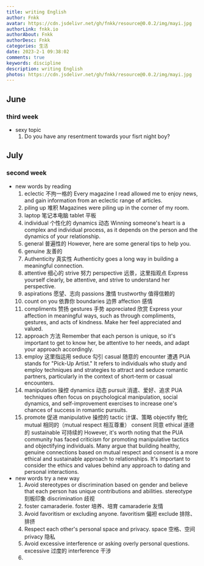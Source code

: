 ```yaml
---
title: writing English
author: Fnkk
avatar: https://cdn.jsdelivr.net/gh/fnkk/resource@0.0.2/img/mayi.jpg
authorLink: fnkk.io
authorAbout: Fnkk
authorDesc: Fnkk
categories: 生活
date: 2023-2-1 09:38:02
comments: true
keywords: discipline
description: writing English
photos: https://cdn.jsdelivr.net/gh/fnkk/resource@0.0.2/img/mayi.jpg
---
```

## June
### third week
- sexy topic
    1. Do you have any resentment towards your fisrt night boy?
## July
### second week
- new words by reading
    1. eclectic 不拘一格的
    Every magazine I read allowed me to enjoy news, and gain information from an eclectic range of articles.
    2. piling up 堆积
    Magazines were piling up in the corner of my room.
    3. laptop 笔记本电脑 tablet 平板
    4. individual 个性化的 dynamics 动态
    Winning someone's heart is a complex and individual process, as it depends on the person and the dynamics of your relationship.
    5. general 普遍性的
    However, here are some general tips to help you.
    6. genuine 友善的
    7. Authenticity 真实性
    Authenticity goes a long way in building a meaningful connection.
    8. attentive 细心的 strive 努力 perspective 远景，这里指观点
    Express yourself clearly, be attentive, and strive to understand her perspective.
    9. aspirations 愿望、志向 passions 激情 trustworthy 值得信赖的
    10. count on you 依靠你 boundaries 边界 affection 感情
    11. compliments 赞扬 gestures 手势 appreciated 欣赏
    Express your affection in meaningful ways, such as through compliments, gestures, and acts of kindness. Make her feel appreciated and valued.
    12. approach 方法
    Remember that each person is unique, so it's important to get to know her, be attentive to her needs, and adapt your approach accordingly.
    13. employ 这里指运用 seduce 勾引 casual 随意的 encounter 遭遇
    PUA stands for "Pick-Up Artist." It refers to individuals who study and employ techniques and strategies to attract and seduce romantic partners, particularly in the context of short-term or casual encounters.
    14. manipulation 操控 dynamics 动态 pursuit 消遣、爱好、追求
    PUA techniques often focus on psychological manipulation, social dynamics, and self-improvement exercises to increase one's chances of success in romantic pursuits.
    15. promote 促进 manipulative 操控的 tactic 计谋、策略 objectify 物化 mutual 相同的（mutual respect 相互尊重） consent 同意 ethical 道德的 sustainable 可持续的
    However, it's worth noting that the PUA community has faced criticism for promoting manipulative tactics and objectifying individuals. Many argue that building healthy, genuine connections based on mutual respect and consent is a more ethical and sustainable approach to relationships. It's important to consider the ethics and values behind any approach to dating and personal interactions.
- new words try a new way
    1. Avoid stereotypes or discrimination based on gender and believe that each person has unique contributions and abilities.
        stereotype 刻板印象 discrimination 歧视
    2.  foster camaraderie.
        foster 培养、培育 camaraderie 友情
    3.  Avoid favoritism or excluding anyone. 
        favoritism 偏袒 exclude 排除、排挤
    4. Respect each other's personal space and privacy.
        space 空格、空间 privacy 隐私
    5. Avoid excessive interference or asking overly personal questions.
        excessive 过度的 interference 干涉
    6. 
